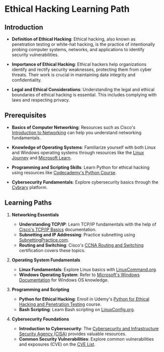 # Ethical Hacking Learning Path

## Introduction
- **Definition of Ethical Hacking**: Ethical hacking, also known as penetration testing or white-hat hacking, is the practice of intentionally probing computer systems, networks, and applications to identify security vulnerabilities.

- **Importance of Ethical Hacking**: Ethical hackers help organizations identify and rectify security weaknesses, protecting them from cyber threats. Their work is crucial in maintaining data integrity and confidentiality.

- **Legal and Ethical Considerations**: Understanding the legal and ethical boundaries of ethical hacking is essential. This includes complying with laws and respecting privacy.

## Prerequisites
- **Basics of Computer Networking**: Resources such as Cisco's [Introduction to Networking](https://www.netacad.com/courses/intro-net) can help you understand networking fundamentals.

- **Knowledge of Operating Systems**: Familiarize yourself with both Linux and Windows operating systems through resources like the [Linux Journey](https://linuxjourney.com/) and [Microsoft Learn](https://learn.microsoft.com/en-us/).

- **Programming and Scripting Skills**: Learn Python for ethical hacking using resources like [Codecademy's Python Course](https://www.codecademy.com/learn/learn-python-3).

- **Cybersecurity Fundamentals**: Explore cybersecurity basics through the [Cybrary](https://www.cybrary.it/) platform.

## Learning Paths
1. **Networking Essentials**
   - **Understanding TCP/IP**: Learn TCP/IP fundamentals with the help of [Cisco's TCP/IP Basics](https://www.cisco.com/c/en/us/support/docs/ip/routing-information-protocol-rip/13788-3.html) documentation.
   - **Subnetting and IP Addressing**: Practice subnetting using [SubnettingPractice.com](https://subnettingpractice.com/).
   - **Routing and Switching**: Cisco's [CCNA Routing and Switching](https://www.cisco.com/c/en/us/training-events/training-certifications/certifications/associate/ccna.html) certification covers these topics.

2. **Operating System Fundamentals**
   - **Linux Fundamentals**: Explore Linux basics with [LinuxCommand.org](http://linuxcommand.org/).
   - **Windows Operating System**: Refer to [Microsoft's Windows Documentation](https://docs.microsoft.com/en-us/windows/) for Windows OS knowledge.

3. **Programming and Scripting**
   - **Python for Ethical Hacking**: Enroll in Udemy's [Python for Ethical Hacking and Penetration Testing](https://www.udemy.com/course/python-for-ethical-hacking-and-penetration-testing/) course.
   - **Bash Scripting**: Learn Bash scripting on [LinuxConfig.org](https://linuxconfig.org/bash-scripting-tutorial-for-beginners).

4. **Cybersecurity Foundations**
   - **Introduction to Cybersecurity**: The [Cybersecurity and Infrastructure Security Agency (CISA)](https://www.cisa.gov/cybersecurity) provides valuable resources.
   - **Common Security Vulnerabilities**: Explore common vulnerabilities and exposures (CVE) on the [CVE List](https://cve.mitre.org/).
